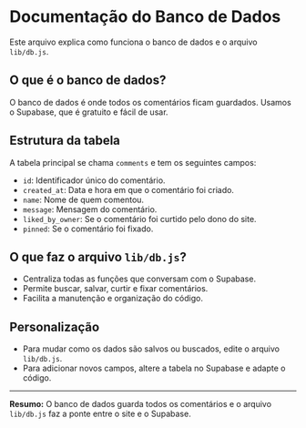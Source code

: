# Documentação do Banco de Dados

Este arquivo explica como funciona o banco de dados e o arquivo `lib/db.js`.

## O que é o banco de dados?

O banco de dados é onde todos os comentários ficam guardados. Usamos o Supabase, que é gratuito e fácil de usar.

## Estrutura da tabela

A tabela principal se chama `comments` e tem os seguintes campos:
- `id`: Identificador único do comentário.
- `created_at`: Data e hora em que o comentário foi criado.
- `name`: Nome de quem comentou.
- `message`: Mensagem do comentário.
- `liked_by_owner`: Se o comentário foi curtido pelo dono do site.
- `pinned`: Se o comentário foi fixado.

## O que faz o arquivo `lib/db.js`?

- Centraliza todas as funções que conversam com o Supabase.
- Permite buscar, salvar, curtir e fixar comentários.
- Facilita a manutenção e organização do código.

## Personalização

- Para mudar como os dados são salvos ou buscados, edite o arquivo `lib/db.js`.
- Para adicionar novos campos, altere a tabela no Supabase e adapte o código.

---

**Resumo:**
O banco de dados guarda todos os comentários e o arquivo `lib/db.js` faz a ponte entre o site e o Supabase.
